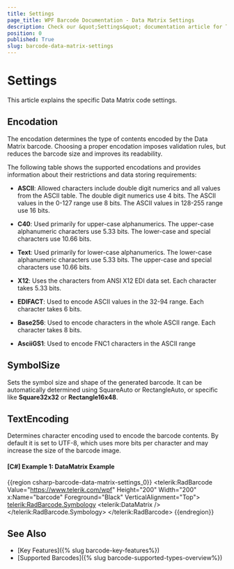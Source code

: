 ```yaml
---
title: Settings
page_title: WPF Barcode Documentation - Data Matrix Settings
description: Check our &quot;Settings&quot; documentation article for Telerik Barcode for WPF control.
position: 0
published: True
slug: barcode-data-matrix-settings
---
```


# Settings

This article explains the specific Data Matrix code settings.

## Encodation

The encodation determines the type of contents encoded by the Data Matrix barcode. Choosing a proper encodation imposes validation rules, but reduces the barcode size and improves its readability.

The following table shows the supported encodations and provides information about their restrictions and data storing requirements:

* **ASCII**: Allowed characters include double digit numerics and all values from the ASCII table. The double digit numerics use 4 bits. The ASCII values in the 0-127 range use 8 bits. The ASCII values in 128-255 range use 16 bits.

* **C40**: Used primarily for upper-case alphanumerics. The upper-case alphanumeric characters use 5.33 bits. The lower-case and special characters use 10.66 bits.

* **Text**: Used primarily for lower-case alphanumerics. The lower-case alphanumeric characters use 5.33 bits. The upper-case and special characters use 10.66 bits.

* **X12**: Uses the characters from ANSI X12 EDI data set. Each character takes 5.33 bits.

* **EDIFACT**: Used to encode ASCII values in the 32-94 range. Each character takes 6 bits.

* **Base256**: Used to encode characters in the whole ASCII range. Each character takes 8 bits.

* **AsciiGS1**: Used to encode FNC1 characters in the ASCII range

## SymbolSize

Sets the symbol size and shape of the generated barcode. It can be automatically determined using SquareAuto or RectangleAuto, or specific like __Square32x32__ or __Rectangle16x48__.

## TextEncoding

Determines character encoding used to encode the barcode contents. By default it is set to UTF-8, which uses more bits per character and may increase the size of the barcode image.

#### __[C#] Example 1: DataMatrix Example__  
{{region csharp-barcode-data-matrix-settings_0}}
	<telerik:RadBarcode Value="https://www.telerik.com/wpf" Height="200" Width="200" x:Name="barcode" Foreground="Black"  VerticalAlignment="Top">
		<telerik:RadBarcode.Symbology>
			<telerik:DataMatrix  />
		</telerik:RadBarcode.Symbology>
	</telerik:RadBarcode>
{{endregion}}

## See Also

* [Key Features]({% slug barcode-key-features%})
* [Supported Barcodes]({% slug barcode-supported-types-overview%})
